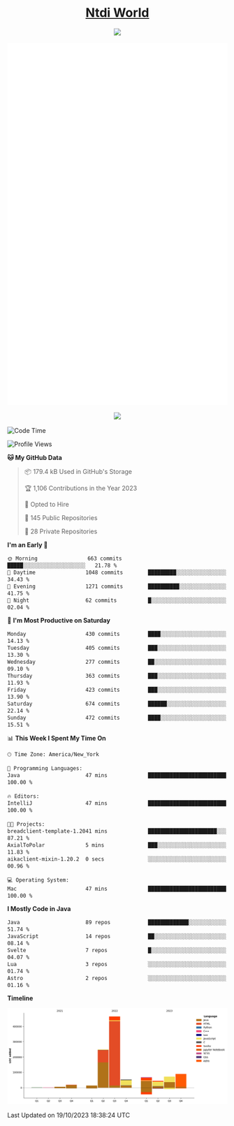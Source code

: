<h1 align="center"><a href="https://www.ntdi.world">Ntdi World</a></h1>
<p align="center">
  <a href="https://github.com/n-tdi"><img src="https://readme-typing-svg.herokuapp.com?lines=FullStack+Developer;Web+Developer;Open-Source+Enthusiast;Java+Developer;Spigot-API%20Developer;&center=true&width=500&height=50"></a>
</p>

<div align="center">
  <img src="/github-metrics.svg"></img>
  
  <img src="https://komarev.com/ghpvc/?username=n-tdi&color=green"></img>
</div>

<!-- May use later.. idk -->
<!-- <a href="http://www.github.com/n-tdi"><img src="https://github-readme-stats.vercel.app/api?username=n-tdi&show_icons=true&hide=&count_private=true&title_color=0891b2&text_color=ffffff&icon_color=0891b2&bg_color=1c1917&hide_border=true&show_icons=true" alt="n-tdi's GitHub stats" /></a> -->

<!--START_SECTION:waka-->
![Code Time](http://img.shields.io/badge/Code%20Time-295%20hrs%2040%20mins-blue)

![Profile Views](http://img.shields.io/badge/Profile%20Views-1-blue)

**🐱 My GitHub Data** 

> 📦 179.4 kB Used in GitHub's Storage 
 > 
> 🏆 1,106 Contributions in the Year 2023
 > 
> 💼 Opted to Hire
 > 
> 📜 145 Public Repositories 
 > 
> 🔑 28 Private Repositories 
 > 
**I'm an Early 🐤** 

```text
🌞 Morning                663 commits         █████░░░░░░░░░░░░░░░░░░░░   21.78 % 
🌆 Daytime                1048 commits        █████████░░░░░░░░░░░░░░░░   34.43 % 
🌃 Evening                1271 commits        ██████████░░░░░░░░░░░░░░░   41.75 % 
🌙 Night                  62 commits          █░░░░░░░░░░░░░░░░░░░░░░░░   02.04 % 
```
📅 **I'm Most Productive on Saturday** 

```text
Monday                   430 commits         ████░░░░░░░░░░░░░░░░░░░░░   14.13 % 
Tuesday                  405 commits         ███░░░░░░░░░░░░░░░░░░░░░░   13.30 % 
Wednesday                277 commits         ██░░░░░░░░░░░░░░░░░░░░░░░   09.10 % 
Thursday                 363 commits         ███░░░░░░░░░░░░░░░░░░░░░░   11.93 % 
Friday                   423 commits         ███░░░░░░░░░░░░░░░░░░░░░░   13.90 % 
Saturday                 674 commits         ██████░░░░░░░░░░░░░░░░░░░   22.14 % 
Sunday                   472 commits         ████░░░░░░░░░░░░░░░░░░░░░   15.51 % 
```


📊 **This Week I Spent My Time On** 

```text
🕑︎ Time Zone: America/New_York

💬 Programming Languages: 
Java                     47 mins             █████████████████████████   100.00 % 

🔥 Editors: 
IntelliJ                 47 mins             █████████████████████████   100.00 % 

🐱‍💻 Projects: 
breadclient-template-1.2041 mins             ██████████████████████░░░   87.21 % 
AxialToPolar             5 mins              ███░░░░░░░░░░░░░░░░░░░░░░   11.83 % 
aikaclient-mixin-1.20.2  0 secs              ░░░░░░░░░░░░░░░░░░░░░░░░░   00.96 % 

💻 Operating System: 
Mac                      47 mins             █████████████████████████   100.00 % 
```

**I Mostly Code in Java** 

```text
Java                     89 repos            █████████████░░░░░░░░░░░░   51.74 % 
JavaScript               14 repos            ██░░░░░░░░░░░░░░░░░░░░░░░   08.14 % 
Svelte                   7 repos             █░░░░░░░░░░░░░░░░░░░░░░░░   04.07 % 
Lua                      3 repos             ░░░░░░░░░░░░░░░░░░░░░░░░░   01.74 % 
Astro                    2 repos             ░░░░░░░░░░░░░░░░░░░░░░░░░   01.16 % 
```



**Timeline**

![Lines of Code chart](https://raw.githubusercontent.com/n-tdi/n-tdi/main/assets/bar_graph.png)


 Last Updated on 19/10/2023 18:38:24 UTC
<!--END_SECTION:waka-->

